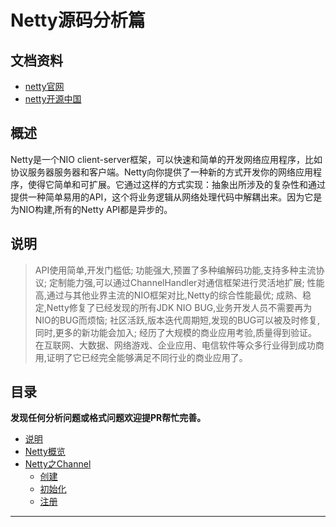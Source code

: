 # Netty源码分析篇

## 文档资料

- [netty官网](https://netty.io/)
- [netty开源中国](https://www.oschina.net/question/tag/netty)

## 概述

Netty是一个NIO client-server框架，可以快速和简单的开发网络应用程序，比如协议服务器服务器和客户端。Netty向你提供了一种新的方式开发你的网络应用程序，使得它简单和可扩展。它通过这样的方式实现：抽象出所涉及的复杂性和通过提供一种简单易用的API，这个将业务逻辑从网络处理代码中解耦出来。因为它是为NIO构建,所有的Netty API都是异步的。

## 说明

>API使用简单,开发门槛低;
 功能强大,预置了多种编解码功能,支持多种主流协议;
 定制能力强,可以通过ChannelHandler对通信框架进行灵活地扩展;
 性能高,通过与其他业界主流的NIO框架对比,Netty的综合性能最优;
 成熟、稳定,Netty修复了已经发现的所有JDK NIO BUG,业务开发人员不需要再为NIO的BUG而烦恼;
 社区活跃,版本迭代周期短,发现的BUG可以被及时修复,同时,更多的新功能会加入;
 经历了大规模的商业应用考验,质量得到验证。在互联网、大数据、网络游戏、企业应用、电信软件等众多行业得到成功商用,证明了它已经完全能够满足不同行业的商业应用了。
 

## 目录

**发现任何分析问题或格式问题欢迎提PR帮忙完善。**

- [说明](README.md)
- [Netty概览](md/netty.md)
- [Netty之Channel](md/channel/channel.md)
	- [创建](md/channel/build.md)
	- [初始化](md/channel/init.md)
    - [注册](md/channel/register.md)
          

------



